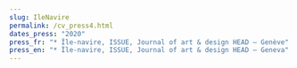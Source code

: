 ```yaml
---
slug: IleNavire
permalink: /cv_press4.html
dates_press: "2020"
press_fr: "* Île-navire, ISSUE, Journal of art & design HEAD – Genève"
press_en: "* Île-navire, ISSUE, Journal of art & design HEAD – Geneva"
---
```

